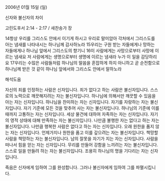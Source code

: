 2006년 01월 15일 (일)

신자와 불신자의 차이



고린도후서 2:14 - 2:17 / 새찬송가  장


14항상 우리를 그리스도 안에서 이기게 하시고 우리로 말미암아 각처에서 그리스도를 아는 냄새를 나타내시는 하나님께 감사하노라 15우리는 구원 받는 자들에게나 망하는 자들에게나 하나님 앞에서 그리스도의 향기니 16이 사람에게는 사망으로부터 사망에 이르는 냄새요 저 사람에게는 생명으로부터 생명에 이르는 냄새라 누가 이 일을 감당하리요 17우리는 수많은 사람들처럼 하나님의 말씀을 혼잡하게 하지 아니하고 곧 순전함으로 하나님께 받은 것 같이 하나님 앞에서와 그리스도 안에서 말하노라

해석도움





자신의 죄를 인정하는 사람은 신자입니다. 
죄가 없다고 하는 사람은 불신자입니다. 
스스로의 노력으로 깨끗해지려는 자는 불신자입니다. 
하나님에 의해서만 깨끗할 수 있음을 아는 자는 신자입니다. 
하나님을 찬미하는 자는 신자입니다. 
자기를 자랑하는 자는 불신자입니다. 
자기 기준에 모든 것을 맞추어 사는 자는 불신자입니다. 
하나님의 기준에 이를 때까지 고통하는 자는 신자입니다. 
세상 물건에 대하여 자족하는 자는 신자입니다. 
자기의 영적 상태에 대해 만족하는 자는 불신자입니다. 
나만큼 불행한 자는 없다고 하는 자는 불신자입니다. 
나만큼 행복한 사람은 없다고 하는 자는 신자입니다. 
오래 원한을 품지 않는 자는 신자입니다. 
언제가지나 원한을 품고 이를 갚으려는 자는 불신자입니다. 
책망할 사람을 책망하는 자는 불신자입니다. 
남의 잘못을 자기가 지는 자는 신자입니다. 
사람을 떠나서 힘을 얻는 자는 신자입니다. 
무리를 만들어 강함을 느끼려는 자는 불신자입니다. 
스스로 일을 만들려 하는 자는 불신자입니다. 
조용히 하나님의 명을 기다리는 자는 신자입니다. 

죽음은 신자에게 임하여 그를 완성합니다. 
그러나 불신자에게 임하여 그를 파멸시킵니다.